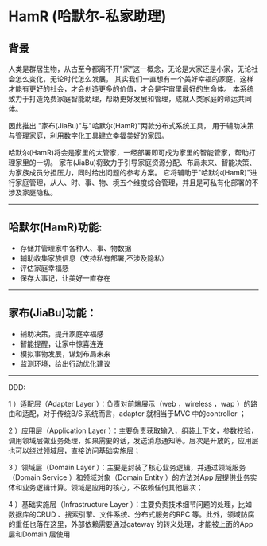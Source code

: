 # HamR (哈默尔-私家助理)
## 背景
人类是群居生物，从古至今都离不开"家"这一概念，无论是大家还是小家，无论社会怎么变化，无论时代怎么发展，
其实我们一直想有一个美好幸福的家庭，这样才能有更好的社会，才会创造更多的价值，才会是宇宙里最好的生命体。
本系统致力于打造免费家庭智能助理，帮助更好发展和管理，成就人类家庭的命运共同体。
  
因此推出 "家布(JiaBu)"与"哈默尔(HamR)"两款分布式系统工具，
用于辅助决策与管理家庭，利用数字化工具建立幸福美好的家园。

哈默尔(HamR)将会是家里的大管家，一经部署即可成为家里的智能管家，帮助打理家里的一切。
家布(JiaBu)将致力于引导家庭资源分配、布局未来、智能决策、为家族成员分担压力，同时给出问题的参考方案。
它将辅助于"哈默尔(HamR)"进行家庭管理，从人、时、事、物、境五个维度综合管理，并且是可私有化部署的不涉及家庭隐私。

---
哈默尔(HamR)功能:
- 
- 存储并管理家中各种人、事、物数据
- 辅助收集家族信息（支持私有部署,不涉及隐私）
- 评估家庭幸福感
- 保存大事记，让美好一直存在

---
家布(JiaBu)功能：
- 
- 辅助决策，提升家庭幸福感
- 智能提醒，让家中惊喜连连
- 模拟事物发展，谋划布局未来
- 监测环境，给出行动优化建议
---

DDD:

1 ）适配层（Adapter Layer ）：负责对前端展示（web ，wireless ，wap ）的路由和适配，对于传统B/S 系统而言，adapter 就相当于MVC 中的controller ；

2 ）应用层（Application Layer ）：主要负责获取输入，组装上下文，参数校验，调用领域层做业务处理，如果需要的话，发送消息通知等。层次是开放的，应用层也可以绕过领域层，直接访问基础实施层；

3 ）领域层（Domain Layer ）：主要是封装了核心业务逻辑，并通过领域服务（Domain Service ）和领域对象（Domain Entity ）的方法对App 层提供业务实体和业务逻辑计算。领域是应用的核心，不依赖任何其他层次；

4 ）基础实施层（Infrastructure Layer ）：主要负责技术细节问题的处理，比如数据库的CRUD 、搜索引擎、文件系统、分布式服务的RPC 等。此外，领域防腐的重任也落在这里，外部依赖需要通过gateway 的转义处理，才能被上面的App 层和Domain 层使用
